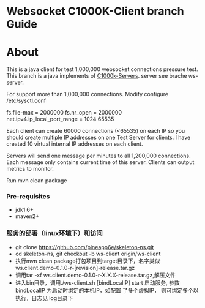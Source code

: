 Websocket C1000K-Client branch Guide
=====================

# About
 This is a java client for test 1,000,000 websocket connections pressure test. This branch is a java implements of [C1000k-Servers](https://github.com/smallnest/C1000K-Servers). server see brache ws-server.
  
For support more than 1,000,000 connections. Modify configure /etc/sysctl.conf

fs.file-max = 2000000 
fs.nr_open = 2000000  
net.ipv4.ip_local_port_range = 1024 65535

Each client can create 60000 connections (<65535) on each IP so you should create multiple IP addresses on one Test Server for clients. I have created 10 virtual internal IP addresses on each client.

Servers will send one message per minutes to all 1,200,000 connections. Each message only contains current time of this server. Clients can output metrics to monitor. 

Run mvn clean package 

### Pre-requisites
 * jdk1.6+
 * maven2+
 
### 服务的部署（linux环境下）和访问
* git clone https://github.com/pineapp6e/skeleton-ns.git
* cd skeleton-ns, git checkout -b ws-client origin/ws-client
* 执行mvn clean package打包项目到target目录下，名字类似 ws.client.demo-0.1.0-r-[revision]-release.tar.gz 
* 调用tar -xf ws.client.demo-0.1.0-r-X.X.X-release.tar.gz,解压文件
* 进入bin目录，调用./ws-client.sh [bindLocalIP] start 启动服务, 参数 bindLocalIP 为启动时绑定的本机IP，如配置
了多个虚拟IP， 则可绑定多个以执行，日志见 log目录下



